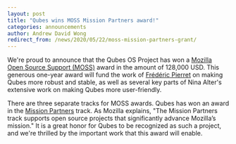 ```yaml
---
layout: post
title: "Qubes wins MOSS Mission Partners award!"
categories: announcements
author: Andrew David Wong
redirect_from: /news/2020/05/22/moss-mission-partners-grant/
---
```


We're proud to announce that the Qubes OS Project has won a
[Mozilla Open Source Support (MOSS)] award in the amount
of 128,000 USD. This generous one-year award will fund the work of
[Frédéric Pierret] on making Qubes more robust and stable, as well as
several key parts of Nina Alter's extensive work on making Qubes more
user-friendly.

There are three separate tracks for MOSS awards. Qubes has won an
award in the [Mission Partners] track. As Mozilla explains, "The
Mission Partners track supports open source projects that significantly
advance Mozilla’s mission." It is a great honor for Qubes to be
recognized as such a project, and we're thrilled by the important work
that this award will enable.


[Mozilla Open Source Support (MOSS)]: https://www.mozilla.org/en-US/moss/
[Frédéric Pierret]: /team/#frédéric-pierret
[Mission Partners]: https://www.mozilla.org/en-US/moss/mission-partners/

